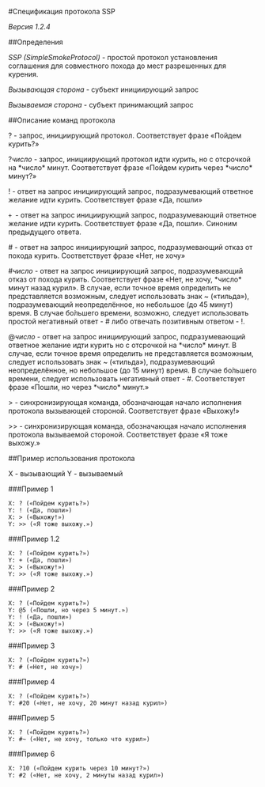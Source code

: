#Спецификация протокола SSP

*Версия 1.2.4*

##Определения

*SSP (SimpleSmokeProtocol)* - простой протокол установления соглашения для
совместного похода до мест разрешенных для курения.

*Вызывающая сторона* - субъект инициирующий запрос

*Вызываемая сторона* - субъект принимающий запрос

##Описание команд протокола

? - запрос, инициирующий протокол. Соответствует фразе «Пойдем курить?»

?*число* - запрос, инициирующий протокол идти курить, но с отсрочкой на \*число\* минут. Соответствует фразе «Пойдем курить через \*число\* минут?» 

! - ответ на запрос инициирующий запрос, подразумевающий ответное желание идти
курить. Соответствует фразе «Да, пошли»

`+ `- ответ на запрос инициирующий запрос, подразумевающий ответное желание идти
курить. Соответствует фразе «Да, пошли». Синоним предыдущего ответа.

\# - ответ на запрос инициирующий запрос, подразумевающий отказ от похода курить.
Соответствует фразе «Нет, не хочу»

\#*число* - ответ на запрос инициирующий запрос, подразумевающий отказ от похода курить.
Соответствует фразе «Нет, не хочу, \*число\* минут назад курил».
В случае, если точное время определить не представляется возможным, следует использовать 
знак ~ («тильда»), подразумевающий неопределённое, но небольшое (до 45 минут) время. 
В случае бо́льшего времени, возможно, следует использовать простой негативный 
ответ - # либо отвечать позитивным ответом - !.

@*число* - ответ на запрос инициирующий запрос, подразумевающий ответное желание
идти курить но с отсрочкой на \*число\* минут. В случае, если точное время определить 
не представляется возможным, следует использовать знак ~ («тильда»), подразумевающий 
неопределённое, но небольшое (до 15 минут) время. В случае бо́льшего
времени, следует использовать негативный ответ - #. Соответствует фразе «Пошли,
но через \*число\* минут.»

\> - синхронизирующая команда, обозначающая начало исполнения протокола вызывающей стороной. Соответствует фразе «Выхожу!»

\>\> - синхронизирующая команда, обозначающая начало исполнения протокола вызываемой стороной. Соответствует фразе «Я тоже выхожу.»

##Пример использования протокола

X - вызывающий
Y - вызываемый

###Пример 1

    X: ? («Пойдем курить?»)
    Y: ! («Да, пошли»)
    X: > («Выхожу!»)
    Y: >> («Я тоже выхожу.»)


###Пример 1.2

    X: ? («Пойдем курить?»)
    Y: + («Да, пошли»)
    X: > («Выхожу!»)
    Y: >> («Я тоже выхожу.»)

###Пример 2

    X: ? («Пойдем курить?»)
    Y: @5 («Пошли, но через 5 минут.»)
    Y: ! («Да, пошли»)
    X: > («Выхожу!»)
    Y: >> («Я тоже выхожу.»)

###Пример 3

    X: ? («Пойдем курить?»)
    Y: # («Нет, не хочу»)

###Пример 4

    X: ? («Пойдем курить?»)
    Y: #20 («Нет, не хочу, 20 минут назад курил»)

###Пример 5

    X: ? («Пойдем курить?»)
    Y: #~ («Нет, не хочу, только что курил»)

###Пример 6

    X: ?10 («Пойдем курить через 10 минут?»)
    Y: #2 («Нет, не хочу, 2 минуты назад курил»)
	
